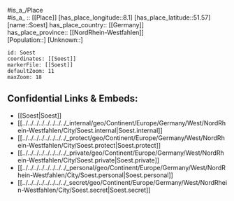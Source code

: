 ﻿---
location: [51.57,8.1] 
mapzoom: [7,12] 
mapmarker: city 
type: City
tags:
- geo/City


SpocWebEntityId: 34339
isDeleted: false
confidential: public

---
#is_a_/Place  
#is_a_ :: [[Place]] 
[has_place_longitude::8.1] 
[has_place_latitude::51.57] 
[name::Soest] 
has_place_country:: [[Germany]]  
has_place_province:: [[NordRhein-Westfahlen]]  
[Population::] 
[Unknown::] 


```leaflet
id: Soest
coordinates: [[Soest]] 
markerFile: [[Soest]] 
defaultZoom: 11 
maxZoom: 18
```


## Confidential Links & Embeds: 
- [[Soest|Soest]]  
- [[../../../../../../../../_internal/geo/Continent/Europe/Germany/West/NordRhein-Westfahlen/City/Soest.internal|Soest.internal]] 
- [[../../../../../../../../_protect/geo/Continent/Europe/Germany/West/NordRhein-Westfahlen/City/Soest.protect|Soest.protect]] 
- [[../../../../../../../../_private/geo/Continent/Europe/Germany/West/NordRhein-Westfahlen/City/Soest.private|Soest.private]] 
- [[../../../../../../../../_personal/geo/Continent/Europe/Germany/West/NordRhein-Westfahlen/City/Soest.personal|Soest.personal]] 
- [[../../../../../../../../_secret/geo/Continent/Europe/Germany/West/NordRhein-Westfahlen/City/Soest.secret|Soest.secret]] 
